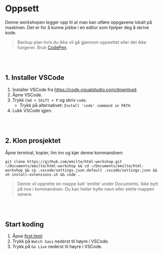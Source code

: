 # Oppsett

Denne workshopen legger opp til at man kan utføre oppgavene lokalt på maskinen. Det er for å kunne jobbe i en editor som hjelper deg å skrive kode.

> Backup plan hvis du ikke vil gå gjennom oppsettet eller det ikke fungerer. Bruk [CodePen](https://codepen.io/).

<br>
<br>

## 1. Installer VSCode

1. Installer VSCode fra https://code.visualstudio.com/download.
2. Åpne VSCode.
3. Trykk `Cmd + Shift + P` og skriv `code`.
   - Trykk på alternativet: `Install 'code' command in PATH`.
4. Lukk VSCode igjen.

<br>
<br>

## 2. Klon prosjektet

Åpne terminal, kopier, lim inn og kjør denne kommandoen:

```
git clone https://github.com/emilte/html-workshop.git ~/Documents/emilte/html-workshop && cd ~/Documents/emilte/html-workshop && cp .vscode/settings.json.default .vscode/settings.json && sh install-extensions.sh && code .
```

> Denne vil opprette en mappe kalt 'emilte' under Documents. Ikke bytt på noe i kommandoen. Du kan heller bytte navn eller slette mappen senere.

<br>
<br>

## Start koding

1. Åpne [first.html](/first.html)
2. Trykk på `Watch Sass` nederst til høyre i VSCode.
3. Trykk på `Go Live` nederst til høyre i VSCode.
